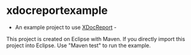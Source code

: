 # xdocreportexample

- An example project to use [XDocReport](https://github.com/opensagres/xdocreport) -

This project is created on Eclipse with Maven. If you directly import this project into Eclipse. Use "Maven test" to run the example.